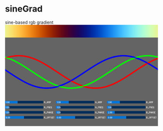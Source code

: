 # sineGrad
sine-based rgb gradient  
![image](https://github.com/yozba/sineGrad/blob/master/image.png)
